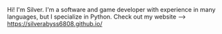 Hi! I'm Silver. I'm a software and game developer with experience in many languages, but I specialize in Python. Check out my website --> https://silverabyss6808.github.io/
